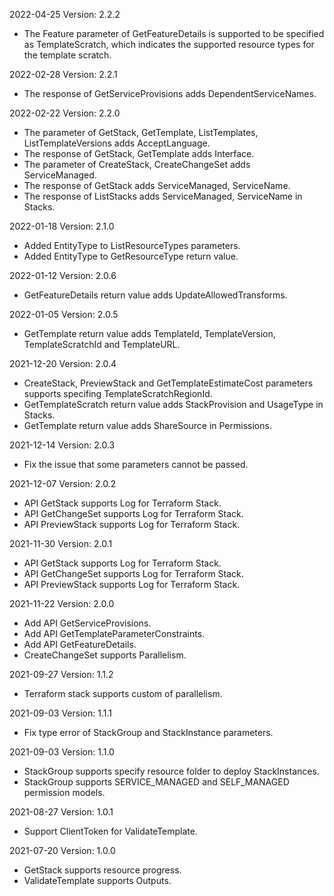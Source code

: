 2022-04-25 Version: 2.2.2
- The Feature parameter of GetFeatureDetails is supported to be specified as TemplateScratch, which indicates the supported resource types for the template scratch.

2022-02-28 Version: 2.2.1
- The response of GetServiceProvisions adds DependentServiceNames.

2022-02-22 Version: 2.2.0
- The parameter of GetStack, GetTemplate, ListTemplates, ListTemplateVersions adds AcceptLanguage.
- The response of GetStack, GetTemplate adds Interface.
- The parameter of CreateStack, CreateChangeSet adds ServiceManaged.
- The response of GetStack adds ServiceManaged, ServiceName.
- The response of ListStacks adds ServiceManaged, ServiceName in Stacks.

2022-01-18 Version: 2.1.0
- Added EntityType to ListResourceTypes parameters.
- Added EntityType to GetResourceType return value.

2022-01-12 Version: 2.0.6
- GetFeatureDetails return value adds UpdateAllowedTransforms.

2022-01-05 Version: 2.0.5
- GetTemplate return value adds TemplateId, TemplateVersion, TemplateScratchId and TemplateURL.

2021-12-20 Version: 2.0.4
- CreateStack, PreviewStack and GetTemplateEstimateCost parameters supports specifing TemplateScratchRegionId.
- GetTemplateScratch return value adds StackProvision and UsageType in Stacks.
- GetTemplate return value adds ShareSource in Permissions.

2021-12-14 Version: 2.0.3
- Fix the issue that some parameters cannot be passed.

2021-12-07 Version: 2.0.2
- API GetStack supports Log for Terraform Stack.
- API GetChangeSet supports Log for Terraform Stack.
- API PreviewStack supports Log for Terraform Stack.

2021-11-30 Version: 2.0.1
- API GetStack supports Log for Terraform Stack.
- API GetChangeSet supports Log for Terraform Stack.
- API PreviewStack supports Log for Terraform Stack.

2021-11-22 Version: 2.0.0
- Add API GetServiceProvisions.
- Add API GetTemplateParameterConstraints.
- Add API GetFeatureDetails.
- CreateChangeSet supports Parallelism.

2021-09-27 Version: 1.1.2
- Terraform stack supports custom of parallelism.

2021-09-03 Version: 1.1.1
- Fix type error of StackGroup and StackInstance parameters.

2021-09-03 Version: 1.1.0
- StackGroup supports specify resource folder to deploy StackInstances.
- StackGroup supports SERVICE_MANAGED and SELF_MANAGED permission models.

2021-08-27 Version: 1.0.1
- Support ClientToken for ValidateTemplate.

2021-07-20 Version: 1.0.0
- GetStack supports resource progress.
- ValidateTemplate supports Outputs.

